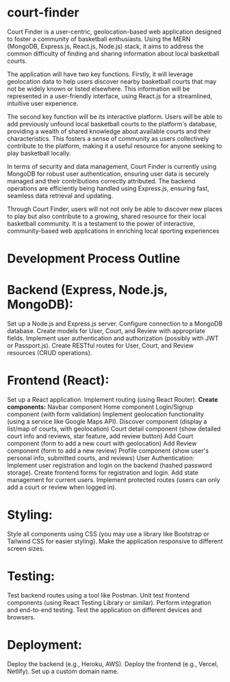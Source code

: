 # court-finder

Court Finder is a user-centric, geolocation-based web application designed to foster a community of basketball enthusiasts. Using the MERN (MongoDB, Express.js, React.js, Node.js) stack, it aims to address the common difficulty of finding and sharing information about local basketball courts.

The application will have two key functions. Firstly, it will leverage geolocation data to help users discover nearby basketball courts that may not be widely known or listed elsewhere. This information will be represented in a user-friendly interface, using React.js for a streamlined, intuitive user experience.

The second key function will be its interactive platform. Users will be able to add previously unfound local basketball courts to the platform's database, providing a wealth of shared knowledge about available courts and their characteristics. This fosters a sense of community as users collectively contribute to the platform, making it a useful resource for anyone seeking to play basketball locally.

In terms of security and data management, Court Finder is currently using MongoDB for robust user authentication, ensuring user data is securely managed and their contributions correctly attributed. The backend operations are efficiently being handled using Express.js, ensuring fast, seamless data retrieval and updating.

Through Court Finder, users will not not only be able to discover new places to play but also contribute to a growing, shared resource for their local basketball community. It is a testament to the power of interactive, community-based web applications in enriching local sporting experiences

# Development Process Outline

# Backend (Express, Node.js, MongoDB):
Set up a Node.js and Express.js server.
Configure connection to a MongoDB database.
Create models for User, Court, and Review with appropriate fields.
Implement user authentication and authorization (possibly with JWT or Passport.js). 
Create RESTful routes for User, Court, and Review resources (CRUD operations).


# Frontend (React):
Set up a React application.
Implement routing (using React Router).
  **Create components:**
  Navbar component
  Home component
  Login/Signup component (with form validation)
  Implement geolocation functionality (using a service like Google Maps API).
  Discover component (display a list/map of courts, with geolocation)
  Court detail component (show detailed court info and reviews, star feature, add review button)
  Add Court component (form to add a new court with geolocation)
  Add Review component (form to add a new review)
  Profile component (show user's personal info, submitted courts, and reviews) 
  User Authentication:
  Implement user registration and login on the backend (hashed password storage).
  Create frontend forms for registration and login.
  Add state management for current users.
  Implement protected routes (users can only add a court or review when logged in).

# Styling:
Style all components using CSS (you may use a library like Bootstrap or Tailwind CSS for easier styling).
Make the application responsive to different screen sizes.

# Testing:
Test backend routes using a tool like Postman.
Unit test frontend components (using React Testing Library or similar).
Perform integration and end-to-end testing.
Test the application on different devices and browsers.

# Deployment:
Deploy the backend (e.g., Heroku, AWS).
Deploy the frontend (e.g., Vercel, Netlify).
Set up a custom domain name.

